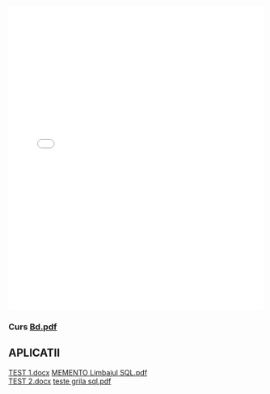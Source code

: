 <html>
  <head>
    <title>DomnulTudor - SQL</title>
    <link rel="stylesheet" href="static/style.css" type="text/css" />
    <meta http-equiv="Content-Type" content="text/html;charset=utf-8" />
  </head>
  <body>
    <div class="wiki" id="content_view" style="display: block;">
<iframe class="scribd_iframe_embed" src="//www.scribd.com/embeds/211498969/content?start_page=1&amp;view_mode=slideshow&amp;access_key=key-781nb3d3gj6y4wq3p63&amp;show_recommendations=true" data-auto-height="false" data-aspect-ratio="0.706896551724138" scrolling="no" id="doc_47116" width="100%" height="600" frameborder="0" name="doc_47116"></iframe><br />
<h3 id="toc0"><a name="x--Curs file:Bd.pdf"></a>Curs <a href="files/Bd.pdf">Bd.pdf</a></h3>
 <h2 id="toc1"><a name="x-APLICATII"></a><strong>APLICATII</strong></h2>
 <a href="files/TEST%201.docx">TEST 1.docx</a> <a href="files/MEMENTO%20Limbajul%20SQL.pdf">MEMENTO Limbajul SQL.pdf</a><br />
<a href="files/TEST%202.docx">TEST 2.docx</a> <a href="files/teste%20grila%20sql.pdf">teste grila sql.pdf</a>
    </div>
  </body>
</html>